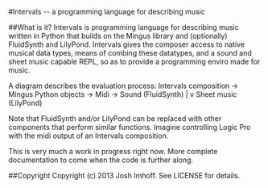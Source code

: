 #Intervals -- a programming language for describing music

##What is it?
Intervals is programming language for describing music written in Python that builds on the Mingus library and (optionally) FluidSynth and LilyPond. Intervals gives the composer access to native musical data types, means of combing these datatypes, and a sound and sheet music capable REPL, so as to provide a programming enviro made for music.

A diagram describes the evaluation process:
Intervals composition -> Mingus Python objects -> Midi -> Sound (FluidSynth)
                                                    |
                                                    v
                                              Sheet music (LilyPond)

Note that FluidSynth and/or LilyPond can be replaced with other components that perform similar functions. Imagine controlling Logic Pro with the midi output of an Intervals composition.

This is very much a work in progress right now. More complete documentation to come when the code is further along.

##Copyright
Copyright (c) 2013 Josh Imhoff. See LICENSE for details.
